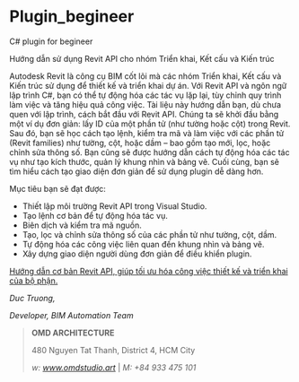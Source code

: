 # Plugin_begineer
C# plugin for begineer 

Hướng dẫn sử dụng Revit API cho nhóm Triển khai, Kết cấu và Kiến trúc

Autodesk Revit là công cụ BIM cốt lõi mà các nhóm Triển khai, Kết cấu và Kiến trúc sử dụng để thiết kế và triển khai dự án. Với Revit API và ngôn ngữ lập trình C#, bạn có thể tự động hóa các tác vụ lặp lại, tùy chỉnh quy trình làm việc và tăng hiệu quả công việc. Tài liệu này hướng dẫn bạn, dù chưa quen với lập trình, cách bắt đầu với Revit API. Chúng ta sẽ khởi đầu bằng một ví dụ đơn giản: lấy ID của một phần tử (như tường hoặc cột) trong Revit. Sau đó, bạn sẽ học cách tạo lệnh, kiểm tra mã và làm việc với các phần tử (Revit families) như tường, cột, hoặc dầm – bao gồm tạo mới, lọc, hoặc chỉnh sửa thông số. Bạn cũng sẽ được hướng dẫn cách tự động hóa các tác vụ như tạo kích thước, quản lý khung nhìn và bảng vẽ. Cuối cùng, bạn sẽ tìm hiểu cách tạo giao diện đơn giản để sử dụng plugin dễ dàng hơn.

Mục tiêu bạn sẽ đạt được:
- Thiết lập môi trường Revit API trong Visual Studio.
- Tạo lệnh cơ bản để tự động hóa tác vụ.
- Biên dịch và kiểm tra mã nguồn.
- Tạo, lọc và chỉnh sửa thông số của các phần tử như tường, cột, dầm.
- Tự động hóa các công việc liên quan đến khung nhìn và bảng vẽ.
- Xây dựng giao diện người dùng đơn giản để điều khiển plugin.

[Hướng dẫn cơ bản Revit API, giúp tối ưu hóa công việc thiết kế và triển khai của bộ phận.](github.com/dcviet)

*Duc Truong,*

*Developer, BIM Automation Team*

>**OMD ARCHITECTURE**
>
>480 Nguyen Tat Thanh, District 4, HCM City
>
>*w: www.omdstudio.art* | *M: +84 933 475 101*

